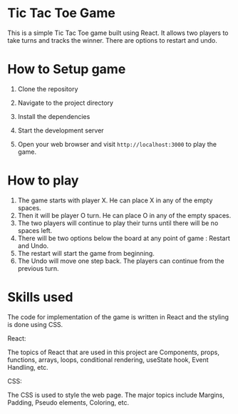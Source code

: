 # Tic Tac Toe Game

This is a simple Tic Tac Toe game built using React. It allows two players to take turns and tracks the winner. There are options to restart and undo.

# How to Setup game

1. Clone the repository

2. Navigate to the project directory

3. Install the dependencies

4. Start the development server

5. Open your web browser and visit `http://localhost:3000` to play the game.

# How to play

1. The game starts with player X. He can place X in any of the empty spaces.
2. Then it will be player O turn. He can place O in any of the empty spaces.
3. The two players will continue to play their turns until there will be no spaces left.
4. There will be two options below the board at any point of game : Restart and Undo.
5. The restart will start the game from beginning.
6. The Undo will move one step back. The players can continue from the previous turn.

# Skills used

The code for implementation of the game is written in React and the styling is done using CSS.

React: 

The topics of React that are used in this project are Components, props, functions, arrays, loops, conditional rendering, useState hook, Event Handling, etc.

CSS: 

The CSS is used to style the web page. The major topics include Margins, Padding, Pseudo elements, Coloring, etc.


